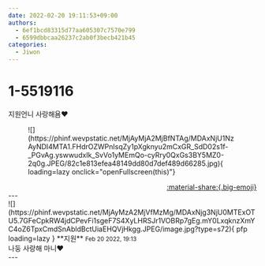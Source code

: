 ```yaml
---
date: 2022-02-20 19:11:53+09:00
authors:
  - 6ef1bcd83315d77aa605307c7570e799
  - 6599dbbcaa26237c2ab0f3becb421b45
categories:
  - Jiwon
---
```


# 1-5519116

<div class="post-container" markdown="1">
<div class="content-container md-sidebar__scrollwrap" markdown="1">

지원언니 사랑해욤❤
<figure markdown="1">
![](https://phinf.wevpstatic.net/MjAyMjA2MjBfNTAg/MDAxNjU1NzAyNDI4MTA1.FHdrOZWPnIsqZy1pXgknyu2mCxGR_SdD02s1f-_PGvAg.yswwudxIk_SvVo1yMEmQo-cyRry0QxGs3BY5MZ0-2q0g.JPEG/82c1e813efea48149dd80d7def489d66285.jpg){ loading=lazy onclick="openFullscreen(this)"}
</figure>


</div>
</div>

<div style="text-align: right;" markdown="1">
<a href="https://weverse.io/fromis9/fanpost/1-5519116" style="text-align: right;">:material-share:{.big-emoji}</a>
</div>
---

<div class="comments-container md-sidebar__scrollwrap" markdown="1">
<div class="comment" markdown="1">
<div class='id-container' markdown="1">
![](https://phinf.wevpstatic.net/MjAyMzA2MjVfMzMg/MDAxNjg3NjU0MTExOTU5.7GFeCpkRW4jdCPevFi1sgeF7S4XyLHRSJr1VOBRp7gEg.mY0LxqknzXmYC4oZ6TpxCmdSnAbldBctUiaEHQVjHkgg.JPEG/image.jpg?type=s72){ pfp loading=lazy }
**<span class="artist">지원</span>** <small>Feb 20 2022, 19:13</small><br>
</div>
<div class='comment-body' markdown="1">
나둥 사랑해 마니❤️
</div>
</div>
</div>
---
